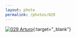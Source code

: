 ```yaml
---
layout: photo
permalink: /photos/029
---
```


[![029 Arturo](https://c2.staticflickr.com/4/3724/19680757489_04c8f31000_b.jpg)](https://www.flickr.com/photos/131440297@N08/19680757489/){:target="_blank"}
